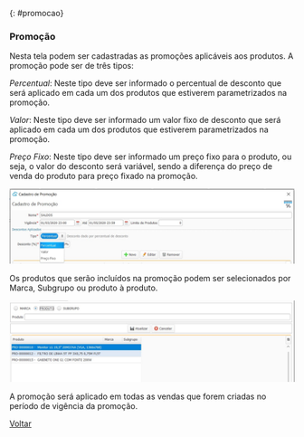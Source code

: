 

{: #promocao}

### Promoção

Nesta tela podem ser cadastradas as promoções aplicáveis aos produtos. A promoção pode ser de três tipos:

*Percentual*: Neste tipo deve ser informado o percentual de desconto que será aplicado em cada um dos  produtos que estiverem parametrizados na promoção.

*Valor*: Neste tipo deve ser informado um valor fixo de desconto que será aplicado em cada um dos produtos que estiverem parametrizados na promoção.

*Preço Fixo*: Neste tipo deve ser informado um preço fixo para o produto, ou seja, o valor do desconto será variável, sendo a diferença do preço de venda do produto para preço fixado na promoção.

![](images/vendas_promocao_tipo.jpg)



Os produtos que serão incluídos na promoção podem ser selecionados por Marca, Subgrupo ou produto à produto.

![](images/vendas_promocao_produto.jpg)



A promoção será aplicado em todas as vendas que forem criadas no período de vigência da promoção.



[Voltar](vendas.md#vendas)